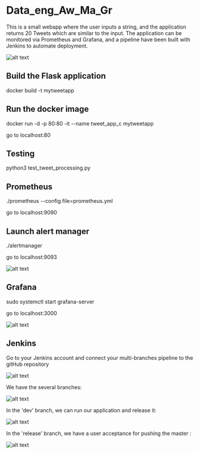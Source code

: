 # Data_eng_Aw_Ma_Gr

This is a small webapp where the user inputs a string, and the application returns 20 Tweets which are similar to the input. The application can be monitored via Prometheus and Grafana, and a pipeline have been built with Jenkins to automate deployment.

![alt text](https://cdn.discordapp.com/attachments/783005857112784916/788721474755887124/unknown.png)

## Build the Flask application
docker build -t mytweetapp 

## Run the docker image
docker run -d -p 80:80 -it --name tweet_app_c mytweetapp

go to localhost:80

## Testing
python3 test_tweet_processing.py

## Prometheus
./prometheus --config.file=prometheus.yml

go to localhost:9090

## Launch alert manager
./alertmanager

go to localhost:9093

![alt text](https://media.discordapp.net/attachments/783005857112784916/788693212234907658/Capture1.PNG)

## Grafana
sudo systemctl start grafana-server

go to localhost:3000

![alt text](https://media.discordapp.net/attachments/783005857112784916/788692598223011900/Capture.PNG)

## Jenkins
Go to your Jenkins account and connect your multi-branches pipeline to the gitHub repository

![alt text](https://media.discordapp.net/attachments/783005857112784916/788735365825560586/Capture56.PNG)

We have the several branches:

![alt text](https://media.discordapp.net/attachments/783005857112784916/788735361350107146/branches.PNG)

In the 'dev' branch, we can run our application and release it:

![alt text](https://media.discordapp.net/attachments/783005857112784916/788735363766157332/Capture7.PNG)

In the 'release' branch, we have a user acceptance for pushing the master :

![alt text](https://media.discordapp.net/attachments/783005857112784916/788735359491768330/release_branch.PNG)
